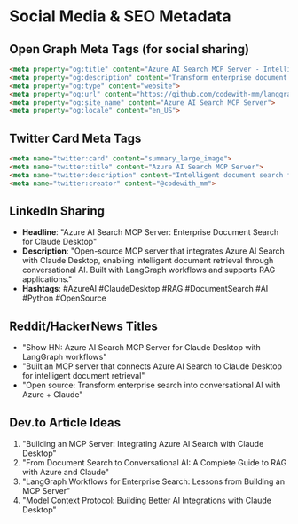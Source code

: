 # Social Media & SEO Metadata

## Open Graph Meta Tags (for social sharing)
```html
<meta property="og:title" content="Azure AI Search MCP Server - Intelligent Document Search for Claude Desktop">
<meta property="og:description" content="Transform enterprise document search into natural AI conversations using Azure AI Search, LangGraph workflows, and Claude Desktop integration.">
<meta property="og:type" content="website">
<meta property="og:url" content="https://github.com/codewith-mm/langgraph-claude-azure-mcp">
<meta property="og:site_name" content="Azure AI Search MCP Server">
<meta property="og:locale" content="en_US">
```

## Twitter Card Meta Tags
```html
<meta name="twitter:card" content="summary_large_image">
<meta name="twitter:title" content="Azure AI Search MCP Server">
<meta name="twitter:description" content="Intelligent document search for Claude Desktop using Azure AI Search and LangGraph workflows">
<meta name="twitter:creator" content="@codewith_mm">
```

## LinkedIn Sharing
- **Headline**: "Azure AI Search MCP Server: Enterprise Document Search for Claude Desktop"
- **Description**: "Open-source MCP server that integrates Azure AI Search with Claude Desktop, enabling intelligent document retrieval through conversational AI. Built with LangGraph workflows and supports RAG applications."
- **Hashtags**: #AzureAI #ClaudeDesktop #RAG #DocumentSearch #AI #Python #OpenSource

## Reddit/HackerNews Titles
- "Show HN: Azure AI Search MCP Server for Claude Desktop with LangGraph workflows"
- "Built an MCP server that connects Azure AI Search to Claude Desktop for intelligent document retrieval"
- "Open source: Transform enterprise search into conversational AI with Azure + Claude"

## Dev.to Article Ideas
1. "Building an MCP Server: Integrating Azure AI Search with Claude Desktop"
2. "From Document Search to Conversational AI: A Complete Guide to RAG with Azure and Claude"
3. "LangGraph Workflows for Enterprise Search: Lessons from Building an MCP Server"
4. "Model Context Protocol: Building Better AI Integrations with Claude Desktop"
